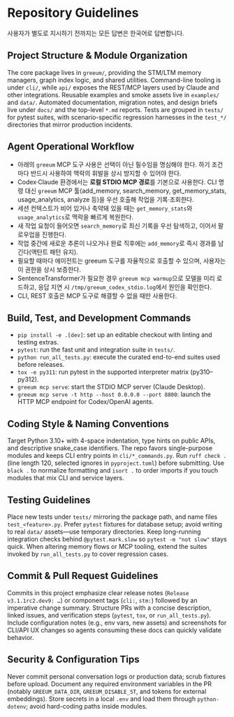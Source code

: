 # Repository Guidelines

사용자가 별도로 지시하기 전까지는 모든 답변은 한국어로 답변합니다.

## Project Structure & Module Organization
The core package lives in `greeum/`, providing the STM/LTM memory managers, graph index logic, and shared utilities. Command-line tooling is under `cli/`, while `api/` exposes the REST/MCP layers used by Claude and other integrations. Reusable examples and smoke assets live in `examples/` and `data/`. Automated documentation, migration notes, and design briefs live under `docs/` and the top-level `*.md` reports. Tests are grouped in `tests/` for pytest suites, with scenario-specific regression harnesses in the `test_*/` directories that mirror production incidents.

## Agent Operational Workflow
- 아래의 `greeum` MCP 도구 사용은 선택이 아닌 필수임을 명심해야 한다. 하기 조건마다 반드시 사용하여 맥락의 휘발을 상시 방지할 수 있어야 한다. 
- Codex·Claude 환경에서는 **로컬 STDIO MCP 경로**를 기본으로 사용한다. CLI 명령 대신 `greeum` MCP 툴(add_memory, search_memory, get_memory_stats, usage_analytics, analyze 등)을 우선 호출해 작업을 기록·조회한다.
- 세션 컨텍스트가 비어 있거나 축약돼 있을 때는 `get_memory_stats`와 `usage_analytics`로 맥락을 빠르게 복원한다.
- 새 작업 요청이 들어오면 `search_memory`로 최신 기록을 우선 탐색하고, 이어서 팔로우업을 진행한다.
- 작업 중간에 새로운 추론이 나오거나 완료 직후에는 `add_memory`로 즉시 경과를 남긴다(액탄트 패턴 유지).
- 필요할 때마다 에이전트는 greeum 도구를 자율적으로 호출할 수 있으며, 사용자는 이 권한을 상시 보증한다.
- SentenceTransformer가 필요한 경우 `greeum mcp warmup`으로 모델을 미리 로드하고, 응답 지연 시 `/tmp/greeum_codex_stdio.log`에서 원인을 확인한다.
- CLI, REST 호출은 MCP 도구로 해결할 수 없을 때만 사용한다.

## Build, Test, and Development Commands
- `pip install -e .[dev]`: set up an editable checkout with linting and testing extras.
- `pytest`: run the fast unit and integration suite in `tests/`.
- `python run_all_tests.py`: execute the curated end-to-end suites used before releases.
- `tox -e py311`: run pytest in the supported interpreter matrix (py310–py312).
- `greeum mcp serve`: start the STDIO MCP server (Claude Desktop).
- `greeum mcp serve -t http --host 0.0.0.0 --port 8800`: launch the HTTP MCP endpoint for Codex/OpenAI agents.

## Coding Style & Naming Conventions
Target Python 3.10+ with 4-space indentation, type hints on public APIs, and descriptive snake_case identifiers. The repo favors single-purpose modules and keeps CLI entry points in `cli/*_commands.py`. Run `ruff check .` (line length 120, selected ignores in `pyproject.toml`) before submitting. Use `black .` to normalize formatting and `isort .` to order imports if you touch modules that mix CLI and service layers.

## Testing Guidelines
Place new tests under `tests/` mirroring the package path, and name files `test_<feature>.py`. Prefer `pytest` fixtures for database setup; avoid writing to real `data/` assets—use temporary directories. Keep long-running integration checks behind `@pytest.mark.slow` so `pytest -m "not slow"` stays quick. When altering memory flows or MCP tooling, extend the suites invoked by `run_all_tests.py` to cover regression cases.

## Commit & Pull Request Guidelines
Commits in this project emphasize clear release notes (`Release v3.1.1rc2.dev9: …`) or component tags (`cli:`, `stm:`) followed by an imperative change summary. Structure PRs with a concise description, linked issues, and verification steps (`pytest`, `tox`, or `run_all_tests.py`). Include configuration notes (e.g., env vars, new assets) and screenshots for CLI/API UX changes so agents consuming these docs can quickly validate behavior.

## Security & Configuration Tips
Never commit personal conversation logs or production data; scrub fixtures before upload. Document any required environment variables in the PR (notably `GREEUM_DATA_DIR`, `GREEUM_DISABLE_ST`, and tokens for external embeddings). Store secrets in a local `.env` and load them through `python-dotenv`; avoid hard-coding paths inside modules.
